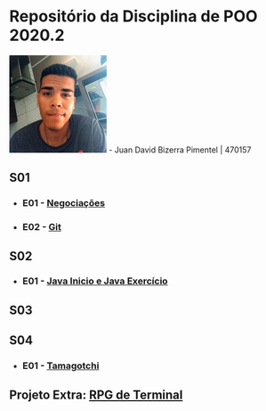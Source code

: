 # Repositório da Disciplina de POO 2020.2

<img src="foto.jpg" width="175">
- Juan David Bizerra Pimentel | 470157

## S01

- ### E01 - [Negociações](Projeto_01_Inicio/E01)

- ### E02 - [Git](Projeto_01_Inicio/E02)

## S02

- ### E01 - [Java Inicio e Java Exercício](Projeto_02_Java/)

## S03

## S04

- ### E01 - [Tamagotchi](Projeto_04/E01_Tamagotchi)

## Projeto Extra: [RPG de Terminal](RPG/)


